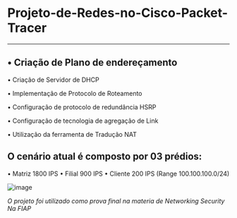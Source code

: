 # Projeto-de-Redes-no-Cisco-Packet-Tracer
---
## • Criação de Plano de endereçamento 
• Criação de Servidor de DHCP 

• Implementação de Protocolo de Roteamento 

• Configuração de protocolo de redundância HSRP 

• Configuração de tecnologia de agregação de Link 

• Utilização da ferramenta de Tradução NAT

## O cenário atual é composto por 03 prédios: 
• Matriz 1800 IPS 
• Filial 900 IPS 
• Cliente 200 IPS (Range 100.100.100.0/24)

![image](https://github.com/user-attachments/assets/4fb5bddf-933b-405d-810f-60fe3757a4f5)

*O projeto foi utilizado como prova final na materia de Networking Security Na FIAP*


